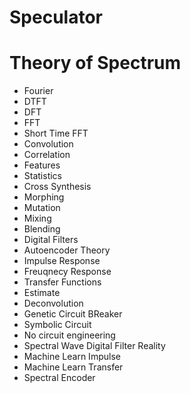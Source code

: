 # Speculator 

# Theory of Spectrum
* Fourier
* DTFT
* DFT
* FFT
* Short Time FFT
* Convolution
* Correlation
* Features
* Statistics
* Cross Synthesis
* Morphing
* Mutation
* Mixing
* Blending
* Digital Filters
* Autoencoder Theory
* Impulse Response
* Freuqnecy Response
* Transfer Functions
* Estimate
* Deconvolution
* Genetic Circuit BReaker
* Symbolic Circuit
* No circuit engineering
* Spectral Wave Digital Filter Reality
* Machine Learn Impulse
* Machine Learn Transfer
* Spectral Encoder
